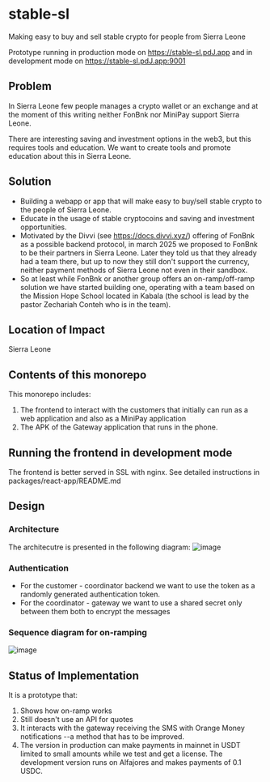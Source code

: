 # stable-sl

Making easy to buy and sell stable crypto for people from Sierra Leone

Prototype running in production mode on <https://stable-sl.pdJ.app> and in 
development mode on <https://stable-sl.pdJ.app:9001>

## Problem

In Sierra Leone few people manages a crypto wallet or an exchange and at the
moment of this writing neither FonBnk nor MiniPay support Sierra Leone.

There are interesting saving and investment options in the web3, but this 
requires tools and education. We want to create tools and promote education 
about this in Sierra Leone.

## Solution

* Building a webapp or app that will make easy to buy/sell stable crypto to the
    people of Sierra Leone.
* Educate in the usage of stable cryptocoins and saving and investment 
  opportunities.
* Motivated by the Divvi (see https://docs.divvi.xyz/) offering of FonBnk
  as a possible backend protocol, in march 2025 we proposed to FonBnk to be 
  their partners in Sierra Leone. Later they told us that they already 
  had a team there, but up to now they still don't support the currency,  
  neither payment methods of Sierra Leone not even in their sandbox.
* So at least while FonBnk or another group offers an on-ramp/off-ramp solution
  we have started building one, operating with a team based on the 
  Mission Hope School located in Kabala (the school is lead by the pastor 
  Zechariah Conteh who is in the team).

## Location of Impact

Sierra Leone

## Contents of this monorepo 

This monorepo includes:
1. The frontend to interact with the customers that initially can run as a 
   web application and also as a MiniPay application
2. The APK of the Gateway application that runs in the phone.

## Running the frontend in development mode

The frontend is better served in SSL with nginx.  See detailed 
instructions in packages/react-app/README.md


## Design

### Architecture

The architecutre is presented in the following diagram:
![image](https://github.com/user-attachments/assets/80ffc94c-3447-4024-881e-8c843a23b4ba)

### Authentication

* For the customer - coordinator backend we want to use the token as a 
  randomly generated authentication token.
* For the coordinator - gateway we want to use a shared secret only between 
  them both to encrypt the messages

### Sequence diagram for on-ramping

![image](https://github.com/user-attachments/assets/5dfa4e46-2945-4feb-90f3-dec01e0b8501)


## Status of Implementation

It is a prototype that:
1. Shows how on-ramp works
2. Still doesn't use an API for quotes
3. It interacts with the gateway receiving the SMS with Orange Money
   notifications --a method that has to be improved.
4. The version in production can make payments in mainnet in USDT 
   limited to small amounts while we test and get a license. 
   The development version runs on Alfajores and makes payments of 0.1 USDC.

